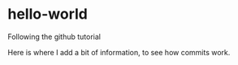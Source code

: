 # hello-world
Following the github tutorial

Here is where I add a bit of information, to see how commits work.
